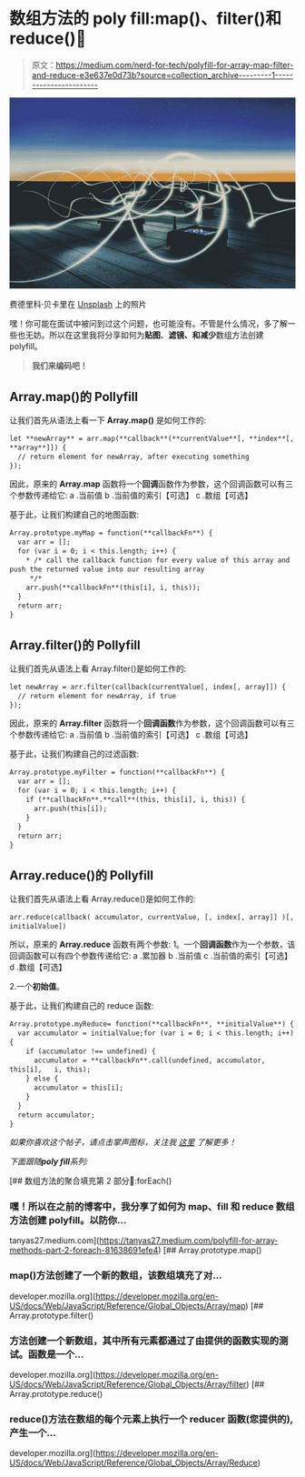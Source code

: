 # 数组方法的 poly fill:map()、filter()和 reduce()💁

> 原文：<https://medium.com/nerd-for-tech/polyfill-for-array-map-filter-and-reduce-e3e637e0d73b?source=collection_archive---------1----------------------->

![](img/48d0a3b4697ca58bc35a393b8e8fe2f3.png)

费德里科·贝卡里在 [Unsplash](/s/photos/wallpapers-hd?utm_source=unsplash&utm_medium=referral&utm_content=creditCopyText) 上的照片

嘿！你可能在面试中被问到过这个问题，也可能没有。不管是什么情况，多了解一些也无妨。所以在这里我将分享如何为**贴图**、**滤镜、**和**减少**数组方法创建 polyfill。

> **我们来编码吧！**

## Array.map()的 Pollyfill

让我们首先从语法上看一下 **Array.map()** 是如何工作的:

```
let **newArray** = arr.map(**callback**(**currentValue**[, **index**[, **array**]]) {
  // return element for newArray, after executing something
});
```

因此，原来的 **Array.map** 函数将一个**回调**函数作为参数，这个回调函数可以有三个参数传递给它:
a .当前值
b .当前值的索引【可选】
c .数组【可选】

基于此，让我们构建自己的地图函数:

```
Array.prototype.myMap = function(**callbackFn**) {
  var arr = [];             
  for (var i = 0; i < this.length; i++) { 
    * /* call the callback function for every value of this array and       push the returned value into our resulting array
     */*
    arr.push(**callbackFn**(this[i], i, this));
  }
  return arr;
}
```

## Array.filter()的 Pollyfill

让我们首先从语法上看 Array.filter()是如何工作的:

```
let newArray = arr.filter(callback(currentValue[, index[, array]]) {
  // return element for newArray, if true
});
```

因此，原来的 **Array.filter** 函数将一个**回调函数**作为参数，这个回调函数可以有三个参数传递给它:
a .当前值
b .当前值的索引【可选】
c .数组【可选】

基于此，让我们构建自己的过滤函数:

```
Array.prototype.myFilter = function(**callbackFn**) {
  var arr = [];    
  for (var i = 0; i < this.length; i++) {
    if (**callbackFn**.**call**(this, this[i], i, this)) {
      arr.push(this[i]);
    }
  }
  return arr;
}
```

## Array.reduce()的 Pollyfill

让我们首先从语法上看 Array.reduce()是如何工作的:

```
arr.reduce(callback( accumulator, currentValue, [, index[, array]] )[, initialValue])
```

所以，原来的 **Array.reduce** 函数有两个参数:
1。一个**回调函数**作为一个参数，该回调函数可以有四个参数传递给它:
a .累加器
b .当前值
c .当前值的索引【可选】
d .数组【可选】

2.一个**初始值**。

基于此，让我们构建自己的 reduce 函数:

```
Array.prototype.myReduce= function(**callbackFn**, **initialValue**) {
  var accumulator = initialValue;for (var i = 0; i < this.length; i++) {
    if (accumulator !== undefined) {
      accumulator = **callbackFn**.call(undefined, accumulator, this[i],   i, this);
    } else {
      accumulator = this[i];
    }
  }
  return accumulator;
}
```

*如果你喜欢这个帖子，请点击掌声图标，关注我* [*这里*](https://tanyas27.medium.com) *了解更多！*

*下面跟随****poly fill****系列:*

[](https://tanyas27.medium.com/polyfill-for-array-methods-part-2-foreach-81638691efe4) [## 数组方法的聚合填充第 2 部分🎥:forEach()

### 嘿！所以在之前的博客中，我分享了如何为 map、fill 和 reduce 数组方法创建 polyfill。以防你…

tanyas27.medium.com](https://tanyas27.medium.com/polyfill-for-array-methods-part-2-foreach-81638691efe4) [](https://developer.mozilla.org/en-US/docs/Web/JavaScript/Reference/Global_Objects/Array/map) [## Array.prototype.map()

### map()方法创建了一个新的数组，该数组填充了对…

developer.mozilla.org](https://developer.mozilla.org/en-US/docs/Web/JavaScript/Reference/Global_Objects/Array/map) [](https://developer.mozilla.org/en-US/docs/Web/JavaScript/Reference/Global_Objects/Array/filter) [## Array.prototype.filter()

### 方法创建一个新数组，其中所有元素都通过了由提供的函数实现的测试。函数是一个…

developer.mozilla.org](https://developer.mozilla.org/en-US/docs/Web/JavaScript/Reference/Global_Objects/Array/filter) [](https://developer.mozilla.org/en-US/docs/Web/JavaScript/Reference/Global_Objects/Array/Reduce) [## Array.prototype.reduce()

### reduce()方法在数组的每个元素上执行一个 reducer 函数(您提供的),产生一个…

developer.mozilla.org](https://developer.mozilla.org/en-US/docs/Web/JavaScript/Reference/Global_Objects/Array/Reduce)